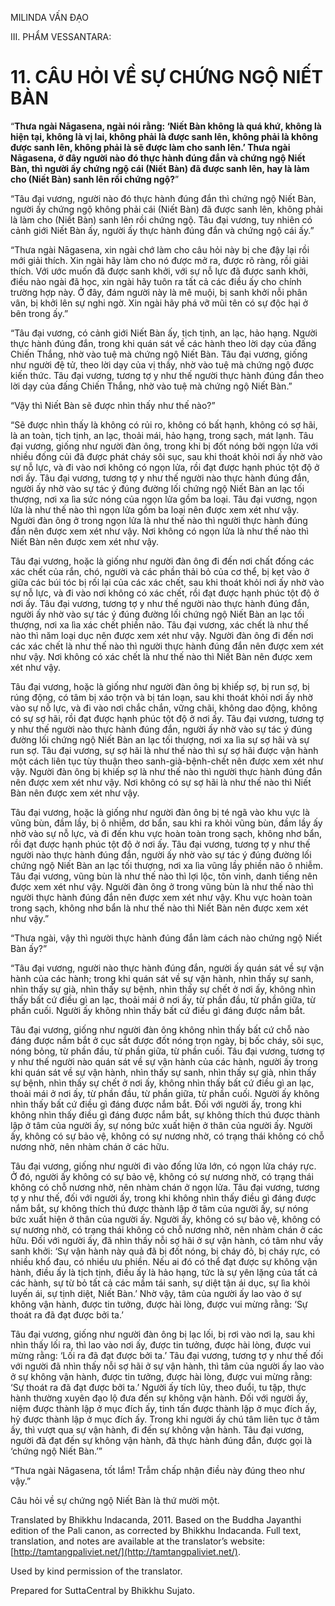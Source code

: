  

MILINDA VẤN ĐẠO

III. PHẨM VESSANTARA:

# 11\. CÂU HỎI VỀ SỰ CHỨNG NGỘ NIẾT BÀN

“**Thưa ngài Nāgasena, ngài nói rằng: ‘Niết Bàn không là quá khứ, không là hiện tại, không là vị lai, không phải là được sanh lên, không phải là không được sanh lên, không phải là sẽ được làm cho sanh lên.’ Thưa ngài Nāgasena, ở đây người nào đó thực hành đúng đắn và chứng ngộ Niết Bàn, thì người ấy chứng ngộ cái (Niết Bàn) đã được sanh lên, hay là làm cho (Niết Bàn) sanh lên rồi chứng ngộ?**”

“Tâu đại vương, người nào đó thực hành đúng đắn thì chứng ngộ Niết Bàn, người ấy chứng ngộ không phải cái (Niết Bàn) đã được sanh lên, không phải là làm cho (Niết Bàn) sanh lên rồi chứng ngộ. Tâu đại vương, tuy nhiên có cảnh giới Niết Bàn ấy, người ấy thực hành đúng đắn và chứng ngộ cái ấy.”

“Thưa ngài Nāgasena, xin ngài chớ làm cho câu hỏi này bị che đậy lại rồi mới giải thích. Xin ngài hãy làm cho nó được mở ra, được rõ ràng, rồi giải thích. Với ước muốn đã được sanh khởi, với sự nỗ lực đã được sanh khởi, điều nào ngài đã học, xin ngài hãy tuôn ra tất cả các điều ấy cho chính trường hợp này. Ở đây, đám người này là mê muội, bị sanh khởi nỗi phân vân, bị khởi lên sự nghi ngờ. Xin ngài hãy phá vỡ mũi tên có sự độc hại ở bên trong ấy.”

“Tâu đại vương, có cảnh giới Niết Bàn ấy, tịch tịnh, an lạc, hảo hạng. Người thực hành đúng đắn, trong khi quán sát về các hành theo lời dạy của đấng Chiến Thắng, nhờ vào tuệ mà chứng ngộ Niết Bàn. Tâu đại vương, giống như người đệ tử, theo lời dạy của vị thầy, nhờ vào tuệ mà chứng ngộ được kiến thức. Tâu đại vương, tương tợ y như thế người thực hành đúng đắn theo lời dạy của đấng Chiến Thắng, nhờ vào tuệ mà chứng ngộ Niết Bàn.”

“Vậy thì Niết Bàn sẽ được nhìn thấy như thế nào?”

“Sẽ được nhìn thấy là không có rủi ro, không có bất hạnh, không có sợ hãi, là an toàn, tịch tịnh, an lạc, thoải mái, hảo hạng, trong sạch, mát lạnh. Tâu đại vương, giống như người đàn ông, trong khi bị đốt nóng bởi ngọn lửa với nhiều đống củi đã được phát cháy sôi sục, sau khi thoát khỏi nơi ấy nhờ vào sự nỗ lực, và đi vào nơi không có ngọn lửa, rồi đạt được hạnh phúc tột độ ở nơi ấy. Tâu đại vương, tương tợ y như thế người nào thực hành đúng đắn, người ấy nhờ vào sự tác ý đúng đường lối chứng ngộ Niết Bàn an lạc tối thượng, nơi xa lìa sức nóng của ngọn lửa gồm ba loại. Tâu đại vương, ngọn lửa là như thế nào thì ngọn lửa gồm ba loại nên được xem xét như vậy. Người đàn ông ở trong ngọn lửa là như thế nào thì người thực hành đúng đắn nên được xem xét như vậy. Nơi không có ngọn lửa là như thế nào thì Niết Bàn nên được xem xét như vậy.

Tâu đại vương, hoặc là giống như người đàn ông đi đến nơi chất đống các xác chết của rắn, chó, người và các phần thải bỏ của cơ thể, bị kẹt vào ở giữa các búi tóc bị rối lại của các xác chết, sau khi thoát khỏi nơi ấy nhờ vào sự nỗ lực, và đi vào nơi không có xác chết, rồi đạt được hạnh phúc tột độ ở nơi ấy. Tâu đại vương, tương tợ y như thế người nào thực hành đúng đắn, người ấy nhờ vào sự tác ý đúng đường lối chứng ngộ Niết Bàn an lạc tối thượng, nơi xa lìa xác chết phiền não. Tâu đại vương, xác chết là như thế nào thì năm loại dục nên được xem xét như vậy. Người đàn ông đi đến nơi các xác chết là như thế nào thì người thực hành đúng đắn nên được xem xét như vậy. Nơi không có xác chết là như thế nào thì Niết Bàn nên được xem xét như vậy.

Tâu đại vương, hoặc là giống như người đàn ông bị khiếp sợ, bị run sợ, bị rúng động, có tâm bị xáo trộn và bị tán loạn, sau khi thoát khỏi nơi ấy nhờ vào sự nỗ lực, và đi vào nơi chắc chắn, vững chãi, không dao động, không có sự sợ hãi, rồi đạt được hạnh phúc tột độ ở nơi ấy. Tâu đại vương, tương tợ y như thế người nào thực hành đúng đắn, người ấy nhờ vào sự tác ý đúng đường lối chứng ngộ Niết Bàn an lạc tối thượng, nơi xa lìa sự sợ hãi và sự run sợ. Tâu đại vương, sự sợ hãi là như thế nào thì sự sợ hãi được vận hành một cách liên tục tùy thuận theo sanh-già-bệnh-chết nên được xem xét như vậy. Người đàn ông bị khiếp sợ là như thế nào thì người thực hành đúng đắn nên được xem xét như vậy. Nơi không có sự sợ hãi là như thế nào thì Niết Bàn nên được xem xét như vậy.

Tâu đại vương, hoặc là giống như người đàn ông bị té ngã vào khu vực là vũng bùn, đầm lầy, bị ô nhiễm, dơ bẩn, sau khi ra khỏi vũng bùn, đầm lầy ấy nhờ vào sự nỗ lực, và đi đến khu vực hoàn toàn trong sạch, không nhơ bẩn, rồi đạt được hạnh phúc tột độ ở nơi ấy. Tâu đại vương, tương tợ y như thế người nào thực hành đúng đắn, người ấy nhờ vào sự tác ý đúng đường lối chứng ngộ Niết Bàn an lạc tối thượng, nơi xa lìa vũng lầy phiền não ô nhiễm. Tâu đại vương, vũng bùn là như thế nào thì lợi lộc, tôn vinh, danh tiếng nên được xem xét như vậy. Người đàn ông ở trong vũng bùn là như thế nào thì người thực hành đúng đắn nên được xem xét như vậy. Khu vực hoàn toàn trong sạch, không nhơ bẩn là như thế nào thì Niết Bàn nên được xem xét như vậy.”

“Thưa ngài, vậy thì người thực hành đúng đắn làm cách nào chứng ngộ Niết Bàn ấy?”

“Tâu đại vương, người nào thực hành đúng đắn, người ấy quán sát về sự vận hành của các hành; trong khi quán sát về sự vận hành, nhìn thấy sự sanh, nhìn thấy sự già, nhìn thấy sự bệnh, nhìn thấy sự chết ở nơi ấy, không nhìn thấy bất cứ điều gì an lạc, thoải mái ở nơi ấy, từ phần đầu, từ phần giữa, từ phần cuối. Người ấy không nhìn thấy bất cứ điều gì đáng được nắm bắt.

Tâu đại vương, giống như người đàn ông không nhìn thấy bất cứ chỗ nào đáng được nắm bắt ở cục sắt được đốt nóng trọn ngày, bị bốc cháy, sôi sục, nóng bỏng, từ phần đầu, từ phần giữa, từ phần cuối. Tâu đại vương, tương tợ y như thế người nào quán sát về sự vận hành của các hành, người ấy trong khi quán sát về sự vận hành, nhìn thấy sự sanh, nhìn thấy sự già, nhìn thấy sự bệnh, nhìn thấy sự chết ở nơi ấy, không nhìn thấy bất cứ điều gì an lạc, thoải mái ở nơi ấy, từ phần đầu, từ phần giữa, từ phần cuối. Người ấy không nhìn thấy bất cứ điều gì đáng được nắm bắt. Đối với người ấy, trong khi không nhìn thấy điều gì đáng được nắm bắt, sự không thích thú được thành lập ở tâm của người ấy, sự nóng bức xuất hiện ở thân của người ấy. Người ấy, không có sự bảo vệ, không có sự nương nhờ, có trạng thái không có chỗ nương nhờ, nên nhàm chán ở các hữu.

Tâu đại vương, giống như người đi vào đống lửa lớn, có ngọn lửa cháy rực. Ở đó, người ấy không có sự bảo vệ, không có sự nương nhờ, có trạng thái không có chỗ nương nhờ, nên nhàm chán ở ngọn lửa. Tâu đại vương, tương tợ y như thế, đối với người ấy, trong khi không nhìn thấy điều gì đáng được nắm bắt, sự không thích thú được thành lập ở tâm của người ấy, sự nóng bức xuất hiện ở thân của người ấy. Người ấy, không có sự bảo vệ, không có sự nương nhờ, có trạng thái không có chỗ nương nhờ, nên nhàm chán ở các hữu. Đối với người ấy, đã nhìn thấy nỗi sợ hãi ở sự vận hành, có tâm như vầy sanh khởi: ‘Sự vận hành này quả đã bị đốt nóng, bị cháy đỏ, bị cháy rực, có nhiều khổ đau, có nhiều ưu phiền. Nếu ai đó có thể đạt được sự không vận hành, điều ấy là tịch tịnh, điều ấy là hảo hạng, tức là sự yên lặng của tất cả các hành, sự từ bỏ tất cả các mầm tái sanh, sự diệt tận ái dục, sự lìa khỏi luyến ái, sự tịnh diệt, Niết Bàn.’ Nhờ vậy, tâm của người ấy lao vào ở sự không vận hành, được tin tưởng, được hài lòng, được vui mừng rằng: ‘Sự thoát ra đã đạt được bởi ta.’

Tâu đại vương, giống như người đàn ông bị lạc lối, bị rơi vào nơi lạ, sau khi nhìn thấy lối ra, thì lao vào nơi ấy, được tin tưởng, được hài lòng, được vui mừng rằng: ‘Lối ra đã đạt được bởi ta.’ Tâu đại vương, tương tợ y như thế đối với người đã nhìn thấy nỗi sợ hãi ở sự vận hành, thì tâm của người ấy lao vào ở sự không vận hành, được tin tưởng, được hài lòng, được vui mừng rằng: ‘Sự thoát ra đã đạt được bởi ta.’ Người ấy tích lũy, theo đuổi, tu tập, thực hành thường xuyên đạo lộ đưa đến sự không vận hành. Đối với người ấy, niệm được thành lập ở mục đích ấy, tinh tấn được thành lập ở mục đích ấy, hỷ được thành lập ở mục đích ấy. Trong khi người ấy chú tâm liên tục ở tâm ấy, thì vượt qua sự vận hành, đi đến sự không vận hành. Tâu đại vương, người đã đạt đến sự không vận hành, đã thực hành đúng đắn, được gọi là ‘chứng ngộ Niết Bàn.’”

“Thưa ngài Nāgasena, tốt lắm! Trẫm chấp nhận điều này đúng theo như vậy.”

Câu hỏi về sự chứng ngộ Niết Bàn là thứ mười một.

Translated by Bhikkhu Indacanda, 2011. Based on the Buddha Jayanthi edition of the Pali canon, as corrected by Bhikkhu Indacanda. Full text, translation, and notes are available at the translator’s website: [http://tamtangpaliviet.net/](http://tamtangpaliviet.net/).

Used by kind permission of the translator.

Prepared for SuttaCentral by Bhikkhu Sujato.
